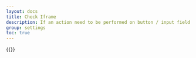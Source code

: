 ```yaml
---
layout: docs
title: Check Iframe
description: If an action need to be performed on button / input field which is inside iframe you must check this checkbox which enables check of iframe content as well.
group: settings
toc: true
---
```


{{<img settings-check-iframe.png>}}